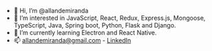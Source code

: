 - 👋 Hi, I’m @allandemiranda
- 👀 I’m interested in JavaScript, React, Redux, Express.js, Mongoose, TypeScript, Java, Spring boot, Python, Flask and Django. 
- 🌱 I’m currently learning Electron and React Native.
- 📫 allandemiranda@gmail.com - [LinkedIn](https://www.linkedin.com/in/allandemiranda/)

<!---
allandemiranda/allandemiranda is a ✨ special ✨ repository because its `README.md` (this file) appears on your GitHub profile.
You can click the Preview link to take a look at your changes.
--->
